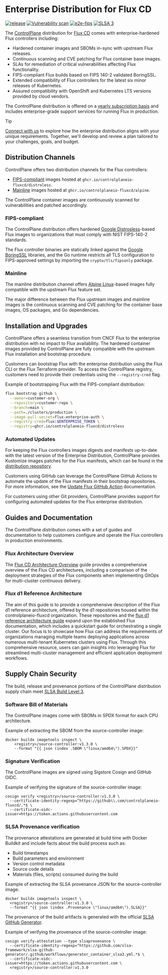 # Enterprise Distribution for Flux CD

[![release](https://img.shields.io/github/release/controlplaneio-fluxcd/distribution/all.svg)](https://github.com/controlplaneio-fluxcd/distribution/releases)
[![Vulnerability scan](https://github.com/controlplaneio-fluxcd/distribution/actions/workflows/scan-distribution.yaml/badge.svg)](https://github.com/controlplaneio-fluxcd/distribution/actions/workflows/scan-distribution.yaml)
[![e2e-fips](https://github.com/controlplaneio-fluxcd/distribution/actions/workflows/e2e-fips.yaml/badge.svg)](https://github.com/controlplaneio-fluxcd/distribution/actions/workflows/e2e-fips.yaml)
[![SLSA 3](https://slsa.dev/images/gh-badge-level3.svg)](#supply-chain-security)

The [ControlPlane](https://control-plane.io) distribution for [Flux CD](https://fluxcd.io)
comes with enterprise-hardened Flux controllers including:

- Hardened container images and SBOMs in-sync with upstream Flux releases.
- Continuous scanning and CVE patching for Flux container base images.
- SLAs for remediation of critical vulnerabilities affecting Flux functionality.
- FIPS-compliant Flux builds based on FIPS 140-2 validated BoringSSL.
- Extended compatibility of Flux controllers for the latest six minor releases of Kubernetes.
- Assured compatibility with OpenShift and Kubernetes LTS versions provided by cloud vendors.

The ControlPlane distribution is offered on a
[yearly subscription basis](https://control-plane.io/enterprise-for-flux-cd/) and includes
enterprise-grade support services for running Flux in production.

> [!TIP]
> [Connect with us](https://control-plane.io/contact/?inquiry=fluxcd) to explore how the enterprise
> distribution aligns with your unique requirements. Together, we'll develop and review a plan
> tailored to your challenges, goals, and budget.

## Distribution Channels

ControlPlane offers two distribution channels for the Flux controllers:

- [FIPS-compliant](#fips-compliant) images hosted at `ghcr.io/controlplaneio-fluxcd/distroless`.
- [Mainline](#mainline) images hosted at `ghcr.io/controlplaneio-fluxcd/alpine`.

The ControlPlane container images are continuously scanned for vulnerabilities and patched accordingly.

### FIPS-compliant

The ControlPlane distribution offers hardened
[Google Distrosless](https://github.com/GoogleContainerTools/distroless)-based Flux images
to organizations that must comply with NIST FIPS-140-2 standards.

The Flux controller binaries are statically linked against the
[Google BoringSSL](https://boringssl.googlesource.com/boringssl/) libraries,
and the Go runtime restricts all TLS configuration to FIPS-approved settings
by importing the `crypto/tls/fipsonly` package.

### Mainline

The mainline distribution channel offers
[Alpine Linux](https://www.alpinelinux.org/)-based
images fully compatible with the upstream Flux feature set.

The major difference between the Flux upstream images and mainline images is the
continuous scanning and CVE patching for the container base images, OS packages,
and Go dependencies.

## Installation and Upgrades

ControlPlane offers a seamless transition from CNCF Flux to the enterprise distribution with no
impact to Flux availability. The hardened container images provided by ControlPlane are fully
compatible with the upstream Flux installation and bootstrap procedure.

Customers can bootstrap Flux with the enterprise distribution using the Flux CLI or the Flux Terraform provider.
To access the ControlPlane registry, customers need to provide their credentials using the
`--registry-cred` flag.

Example of bootstrapping Flux with the FIPS-compliant distribution:

```bash
flux bootstrap github \
  --owner=customer-org \
  --repository=customer-repo \
  --branch=main \
  --path=./clusters/production \
  --image-pull-secret=flux-enterprise-auth \
  --registry-cred=flux:$ENTERPRISE_TOKEN \
  --registry=ghcr.io/controlplaneio-fluxcd/distroless
```

### Automated Updates

For keeping the Flux controllers images digests
and manifests up-to-date with the latest version of the Enterprise Distribution, ControlPlane
provides Kustomize images patches for the Flux manifests, which can be found in the
[distribution repository](https://github.com/controlplaneio-fluxcd/distribution/tree/main/images).

Customers using GitHub can leverage the ControlPlane GitHub Actions to automate the
update of the Flux manifests in their bootstrap repositories. For more information, see the
[Update Flux GitHub Action](actions/update/README.md) documentation.

For customers using other Git providers, ControlPlane provides support for configuring
automated updates for the Flux enterprise distribution.

## Guides and Documentation

The ControlPlane distribution comes with a set of guides and documentation to help customers
configure and operate the Flux controllers in production environments.

### Flux Architecture Overview

The [Flux CD Architecture Overview](https://control-plane.io/posts/fluxcd-architecture-overview/)
guide provides a comprehensive overview of the Flux CD architectures, including a
comparison of the deployment strategies of the Flux components when implementing GitOps
for multi-cluster continuous delivery.

### Flux d1 Reference Architecture

The aim of this guide is to provide a comprehensive description of the Flux d1 reference
architecture, offered by the d1 repositories housed within the controlplaneio-fluxcd organization.
These repositories and the [flux d1 reference architecture guide](/guides/ControlPlane_Flux_D1_Reference_Architecture_Guide.pdf) expand upon the
established Flux documentation, which includes a quickstart guide for orchestrating a single cluster.
Our focus is to showcase how Flux can address the requirements of organizations managing
multiple teams deploying applications across numerous multi-tenant Kubernetes clusters using Flux.
Through this comprehensive resource, users can gain insights into leveraging Flux
for streamlined multi-cluster management and efficient application deployment workflows.

## Supply Chain Security

The build, release and provenance portions of the ControlPlane distribution supply chain meet
[SLSA Build Level 3](https://slsa.dev/spec/v1.0/levels).

### Software Bill of Materials

The ControlPlane images come with SBOMs in SPDX format for each CPU architecture.

Example of extracting the SBOM from the source-controller image:

```shell
docker buildx imagetools inspect \
    <registry>/source-controller:v1.3.0 \
    --format "{{ json (index .SBOM \"linux/amd64\").SPDX}}"
```

### Signature Verification

The ControlPlane images are signed using Sigstore Cosign and GitHub OIDC.

Example of verifying the signature of the source-controller image:

```shell
cosign verify <registry>/source-controller:v1.3.0 \
  --certificate-identity-regexp=^https://github\\.com/controlplaneio-fluxcd/.*$ \
  --certificate-oidc-issuer=https://token.actions.githubusercontent.com
```

### SLSA Provenance verification

The provenance attestations are generated at build time with Docker Buildkit and
include facts about the build process such as:

- Build timestamps
- Build parameters and environment
- Version control metadata
- Source code details
- Materials (files, scripts) consumed during the build

Example of extracting the SLSA provenance JSON for the source-controller image:

```shell
docker buildx imagetools inspect \
  <registry>/source-controller:v1.3.0 \
  --format "{{ json (index .Provenance \"linux/amd64\").SLSA}}"
```

The provenance of the build artifacts is generated with the official
[SLSA GitHub Generator](https://github.com/slsa-framework/slsa-github-generator).

Example of verifying the provenance of the source-controller image:

```shell
cosign verify-attestation --type slsaprovenance \
  --certificate-identity-regexp=^https://github.com/slsa-framework/slsa-github-generator/.github/workflows/generator_container_slsa3.yml.*$ \
  --certificate-oidc-issuer=https://token.actions.githubusercontent.com \
  <registry>/source-controller:v1.3.0
```

